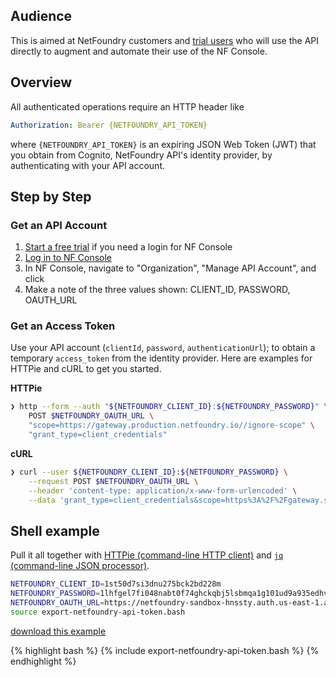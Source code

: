## Audience

This is aimed at NetFoundry customers and [trial users](https://nfconsole.io/signup) who will use the API directly to augment and automate their use of the NF Console.

## Overview

All authenticated operations require an HTTP header like

```yaml
Authorization: Bearer {NETFOUNDRY_API_TOKEN}
```

where `{NETFOUNDRY_API_TOKEN}` is an expiring JSON Web Token (JWT) that you obtain from Cognito, NetFoundry API's identity provider, by authenticating with your API account.

## Step by Step

### Get an API Account

1. [Start a free trial](https://nfconsole.io/signup) if you need a login for NF Console
2. [Log in to NF Console](https://nfconsole.io/login)
3. In NF Console, navigate to "Organization", "Manage API Account", and click <i class="fas fa-plus-circle"></i>
4. Make a note of the three values shown: CLIENT_ID, PASSWORD, OAUTH_URL

### Get an Access Token

Use your API account (`clientId`, `password`, `authenticationUrl`); to obtain a temporary `access_token` from the identity provider. Here are examples for HTTPie and cURL to get you started.

**HTTPie**

```bash
❯ http --form --auth "${NETFOUNDRY_CLIENT_ID}:${NETFOUNDRY_PASSWORD}" \
    POST $NETFOUNDRY_OAUTH_URL \
    "scope=https://gateway.production.netfoundry.io//ignore-scope" \
    "grant_type=client_credentials"
```

**cURL**

```bash
❯ curl --user ${NETFOUNDRY_CLIENT_ID}:${NETFOUNDRY_PASSWORD} \
    --request POST $NETFOUNDRY_OAUTH_URL \
    --header 'content-type: application/x-www-form-urlencoded' \
    --data 'grant_type=client_credentials&scope=https%3A%2F%2Fgateway.sandbox.netfoundry.io%2F%2Fignore-scope'
```

## Shell example

Pull it all together with [HTTPie (command-line HTTP client)](https://httpie.org/) and [`jq` (command-line JSON processor)](https://stedolan.github.io/jq/).

```bash
NETFOUNDRY_CLIENT_ID=1st50d7si3dnu275bck2bd228m
NETFOUNDRY_PASSWORD=1lhfgel7fi048nabt0f74ghckqbj5lsbmqa1g101ud9a935edhv8
NETFOUNDRY_OAUTH_URL=https://netfoundry-sandbox-hnssty.auth.us-east-1.amazoncognito.com/oauth2/token
source export-netfoundry-api-token.bash
```

[download this example](/assets/export-netfoundry-api-token.bash)

{% highlight bash %}
{% include export-netfoundry-api-token.bash %}
{% endhighlight %}

